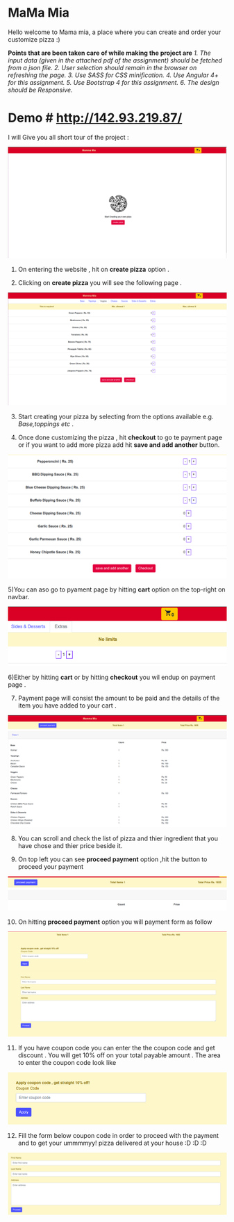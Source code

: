 # MaMa Mia
Hello welcome to Mama mia, a place where you can create and order your customize pizza :) 

**Points that are been taken care of while making the project are**
_1. The input data (given in the attached pdf of the assignment) should be fetched from a json file.
 2. User selection should remain in the browser on refreshing the page._
_3. Use SASS for CSS minification.
 4. Use Angular 4+ for this assignment._
_5. Use Bootstrap 4 for this assignment.
 6. The design should be Responsive._



# Demo #  http://142.93.219.87/

I will Give you all short tour of the project :

![alt text](https://github.com/Ruvel123/mamamia/blob/master/mamamia/ss1.png)

1) On entering the website , hit on **create pizza** option  .

2) Clicking on **create pizza** you will see the following page .

![alt text](https://github.com/Ruvel123/mamamia/blob/master/mamamia/ss3.png)


3) Start creating your pizza by selecting from the options available e.g. _Base,toppings etc_ .

4) Once done customizing the pizza , hit **checkout** to go te payment page or if you want to add more pizza add hit **save and add another** button.

![alt text](https://github.com/Ruvel123/mamamia/blob/master/mamamia/ss4.png)

5)You can aso go to pyament page by hitting **cart** option on the top-right on navbar.

![alt text](https://github.com/Ruvel123/mamamia/blob/master/mamamia/ss5.png)

6)Either by hitting **cart** or by hitting **checkout** you wil endup on payment page .

7) Payment page will consist the amount to be paid and the details of the item you have added to your cart .

![alt text](https://github.com/Ruvel123/mamamia/blob/master/mamamia/ss6.png)

8) You can scroll and check the list of pizza and thier ingredient that you have chose and thier price beside it.

9) On top left you can see **proceed payment** option ,hit the button to proceed your payment

![alt text](https://github.com/Ruvel123/mamamia/blob/master/mamamia/ss7.png)


10) On hitting **proceed payment** option you will payment form as follow 

![alt text](https://github.com/Ruvel123/mamamia/blob/master/mamamia/ss8.png)


11) If you have coupon code you can enter the the coupon code and get discount . You will get 10% off on your total payable amount . The area to enter the coupon code look like 

![alt text](https://github.com/Ruvel123/mamamia/blob/master/mamamia/ss9.png)


12) Fill the form below coupon code in order to proceed with the payment and to get your ummmmyy! pizza delivered at your house :D :D :D

![alt text](https://github.com/Ruvel123/mamamia/blob/master/mamamia/s10.png)







